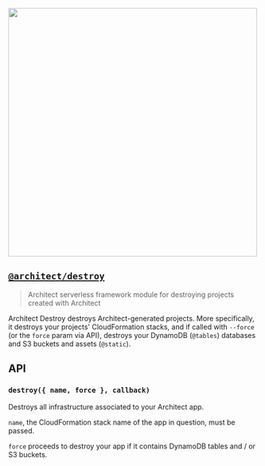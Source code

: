 [<img src="https://s3-us-west-2.amazonaws.com/arc.codes/architect-logo-500b@2x.png" width=500>](https://www.npmjs.com/package/@architect/create)

## [`@architect/destroy`](https://www.npmjs.com/package/@architect/destroy)

> Architect serverless framework module for destroying projects created with Architect

Architect Destroy destroys Architect-generated projects. More specifically, it destroys your projects' CloudFormation stacks, and if called with `--force` (or the `force` param via API), destroys your DynamoDB (`@tables`) databases and S3 buckets and assets (`@static`).


## API

### `destroy({ name, force }, callback)`

Destroys all infrastructure associated to your Architect app.

`name`, the CloudFormation stack name of the app in question, must be passed.

`force` proceeds to destroy your app if it contains DynamoDB tables and / or S3 buckets.
